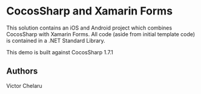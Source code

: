 CocosSharp and Xamarin Forms
================

This solution contains an iOS and Android project which combines CocosSharp with Xamarin Forms. All code (aside from initial template code) is contained in a .NET Standard Library.

This demo is built against CocosSharp 1.7.1

Authors
-------
Victor Chelaru
